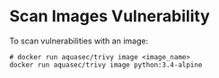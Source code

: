 # Scan Images Vulnerability

To scan vulnerabilities with an image:

```
# docker run aquasec/trivy image <image_name>
docker run aquasec/trivy image python:3.4-alpine
```
